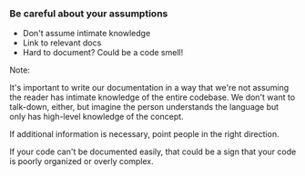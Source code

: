 ### Be careful about your assumptions

* Don't assume intimate knowledge <!-- .element: class="fragment" -->
* Link to relevant docs <!-- .element: class="fragment" -->
* Hard to document? Could be a code smell! <!-- .element: class="fragment" -->

Note:

It's important to write our documentation in a way that we're not assuming the reader has intimate knowledge of the entire codebase. We don't want to talk-down, either, but imagine the person understands the language but only has high-level knowledge of the concept.

If additional information is necessary, point people in the right direction.

If your code can't be documented easily, that could be a sign that your code is poorly organized or overly complex.